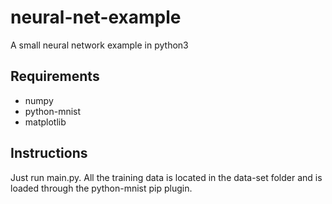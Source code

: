 # neural-net-example
A small neural network example in python3

## Requirements
* numpy
* python-mnist
* matplotlib

## Instructions
Just run main.py. All the training data is located in the data-set folder 
and is loaded through the python-mnist pip plugin.